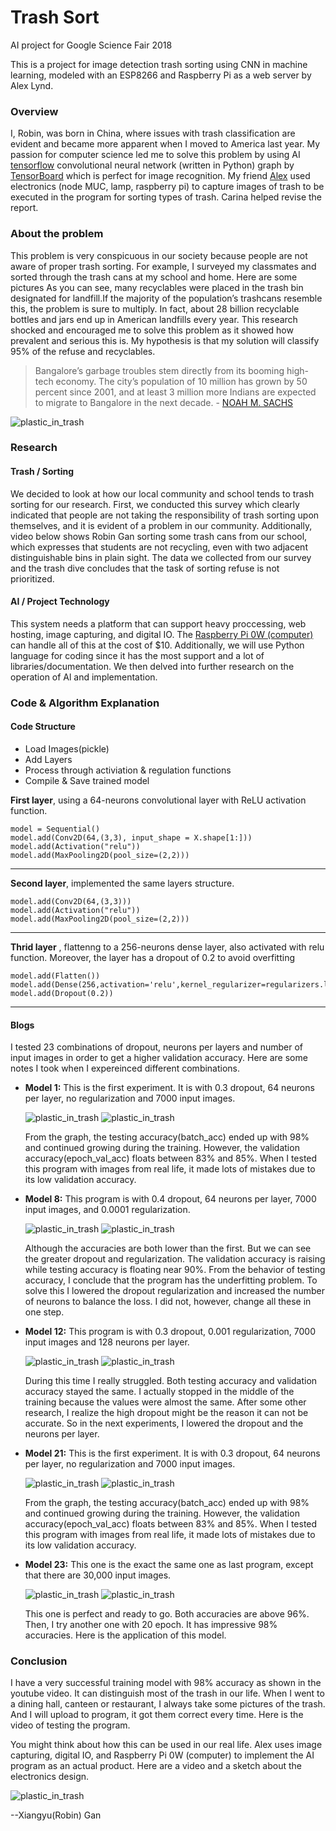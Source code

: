 # Trash Sort
AI project for Google Science Fair 2018

This is a project for image detection trash sorting using CNN in machine learning, modeled with an ESP8266 and Raspberry Pi as a web server by Alex Lynd.

### Overview

I, Robin, was born in China, where issues with trash classification are
evident and became more apparent when I moved to America last year. My
passion for computer science led me to solve this problem by using AI
[tensorflow](https://www.tensorflow.org/) convolutional neural network
(written in Python) graph by
[TensorBoard](https://www.tensorflow.org/guide/summaries_and_tensorboard)
which is perfect for image recognition. My friend
[Alex](http://alexlynd.com/) used electronics (node MUC, lamp, raspberry
pi) to capture images of trash to be executed in the program for sorting
types of trash. Carina helped revise the report.

### About the problem

This problem is very conspicuous in our society because people are not
aware of proper trash sorting. For example, I surveyed my classmates and
sorted through the trash cans at my school and home. Here are some
pictures As you can see, many recyclables were placed in the trash bin
designated for landfill.If the majority of the population’s trashcans
resemble this, the problem is sure to multiply. In fact, about 28
billion recyclable bottles and jars end up in American landfills every
year. This research shocked and encouraged me to solve this problem as
it showed how prevalent and serious this is. My hypothesis is that my
solution will classify 95% of the refuse and recyclables.

> Bangalore’s garbage troubles stem directly from its booming high-tech
> economy. The city’s population of 10 million has grown by 50 percent
> since 2001, and at least 3 million more Indians are expected to
> migrate to Bangalore in the next decade. - [NOAH M.
> SACHS](https://www.theatlantic.com/international/archive/2014/06/confessions-of-a-trash-tourist-india/373118/)

![plastic\_in\_trash](/images/project/Google_Science_Fair_2018/plastic_in_trash.jpeg)

### Research

#### Trash / Sorting

We decided to look at how our local community and school tends to trash
sorting for our research. First, we conducted this survey which clearly
indicated that people are not taking the responsibility of trash sorting
upon themselves, and it is evident of a problem in our community.
Additionally, video below shows Robin Gan sorting some trash cans from
our school, which expresses that students are not recycling, even with
two adjacent distinguishable bins in plain sight. The data we collected
from our survey and the trash dive concludes that the task of sorting
refuse is not prioritized.

#### AI / Project Technology

This system needs a platform that can support heavy proccessing, web
hosting, image capturing, and digital IO. The [Raspberry Pi 0W
(computer)](https://www.raspberrypi.org/magpi/pi-zero-w/) can handle all
of this at the cost of \$10. Additionally, we will use Python language
for coding since it has the most support and a lot of
libraries/documentation. We then delved into further research on the
operation of Al and implementation.

### Code & Algorithm Explanation

#### Code Structure

-   Load Images(pickle)
-   Add Layers
-   Process through activiation & regulation functions
-   Compile & Save trained model

**First layer**, using a 64-neurons convolutional layer with ReLU
activation function.

    model = Sequential()
    model.add(Conv2D(64,(3,3), input_shape = X.shape[1:]))
    model.add(Activation("relu"))
    model.add(MaxPooling2D(pool_size=(2,2)))
                

* * * * *

**Second layer**, implemented the same layers structure.

    model.add(Conv2D(64,(3,3)))
    model.add(Activation("relu"))
    model.add(MaxPooling2D(pool_size=(2,2)))
                

* * * * *

**Thrid layer** , flattenng to a 256-neurons dense layer, also activated
with relu function. Moreover, the layer has a dropout of 0.2 to avoid
overfitting

    model.add(Flatten())
    model.add(Dense(256,activation='relu',kernel_regularizer=regularizers.l2(0.001)))
    model.add(Dropout(0.2))
                

* * * * *

#### Blogs

I tested 23 combinations of dropout, neurons per layers and number of
input images in order to get a higher validation accuracy. Here are some
notes I took when I expereinced different combinations.

-   **Model 1:** This is the first experiment. It is with 0.3 dropout,
    64 neurons per layer, no regularization and 7000 input images.

    ![plastic\_in\_trash](/images/project/Google_Science_Fair_2018/11.png)
    ![plastic\_in\_trash](/images/project/Google_Science_Fair_2018/12.png)

    From the graph, the testing accuracy(batch\_acc) ended up with 98%
    and continued growing during the training. However, the validation
    accuracy(epoch\_val\_acc) floats between 83% and 85%. When I tested
    this program with images from real life, it made lots of mistakes
    due to its low validation accuracy.

-   **Model 8:** This program is with 0.4 dropout, 64 neurons per layer,
    7000 input images, and 0.0001 regularization.

    ![plastic\_in\_trash](/images/project/Google_Science_Fair_2018/81.png)
    ![plastic\_in\_trash](/images/project/Google_Science_Fair_2018/82.png)

    Although the accuracies are both lower than the first. But we can
    see the greater dropout and regularization. The validation accuracy
    is raising while testing accuracy is floating near 90%. From the
    behavior of testing accuracy, I conclude that the program has the
    underfitting problem. To solve this I lowered the dropout
    regularization and increased the number of neurons to balance the
    loss. I did not, however, change all these in one step.

-   **Model 12:** This program is with 0.3 dropout, 0.001
    regularization, 7000 input images and 128 neurons per layer.

    ![plastic\_in\_trash](/images/project/Google_Science_Fair_2018/121.png)
    ![plastic\_in\_trash](/images/project/Google_Science_Fair_2018/122.png)

    During this time I really struggled. Both testing accuracy and
    validation accuracy stayed the same. I actually stopped in the
    middle of the training because the values were almost the same.
    After some other research, I realize the high dropout might be the
    reason it can not be accurate. So in the next experiments, I lowered
    the dropout and the neurons per layer.

-   **Model 21:** This is the first experiment. It is with 0.3 dropout,
    64 neurons per layer, no regularization and 7000 input images.

    ![plastic\_in\_trash](/images/project/Google_Science_Fair_2018/192.png)
    ![plastic\_in\_trash](/images/project/Google_Science_Fair_2018/221.png)

    From the graph, the testing accuracy(batch\_acc) ended up with 98%
    and continued growing during the training. However, the validation
    accuracy(epoch\_val\_acc) floats between 83% and 85%. When I tested
    this program with images from real life, it made lots of mistakes
    due to its low validation accuracy.

-   **Model 23:** This one is the exact the same one as last program,
    except that there are 30,000 input images.

    ![plastic\_in\_trash](/images/project/Google_Science_Fair_2018/231.png)
    ![plastic\_in\_trash](/images/project/Google_Science_Fair_2018/232.png)

    This one is perfect and ready to go. Both accuracies are above 96%.
    Then, I try another one with 20 epoch. It has impressive 98%
    accuracies. Here is the application of this model.

### Conclusion

I have a very successful training model with 98% accuracy as shown in
the youtube video. It can distinguish most of the trash in our life.
When I went to a dining hall, canteen or restaurant, I always take some
pictures of the trash. And I will upload to program, it got them correct
every time. Here is the video of testing the program.

You might think about how this can be used in our real life. Alex uses
image capturing, digital IO, and Raspberry Pi 0W (computer) to implement
the AI program as an actual product. Here are a video and a sketch about
the electronics design.

![plastic\_in\_trash](/images/project/Google_Science_Fair_2018/electronics.jpg)

--Xiangyu(Robin) Gan
